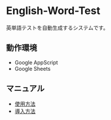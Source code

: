 # English-Word-Test
英単語テストを自動生成するシステムです。

## 動作環境

- Google AppScript
- Google Sheets

## マニュアル

- [使用方法](https://docs.google.com/document/d/1XFzA88V_hAO00koJMuBbE_WUuDZd5pIwpUTTmse-QiA/edit)
- [導入方法](https://docs.google.com/document/d/1iQLcaCr-v7KoTKNz2AWBWVP3VlLC5ExW6GU4xwsZh38/edit#heading=h.g9yg7atr9xb9)